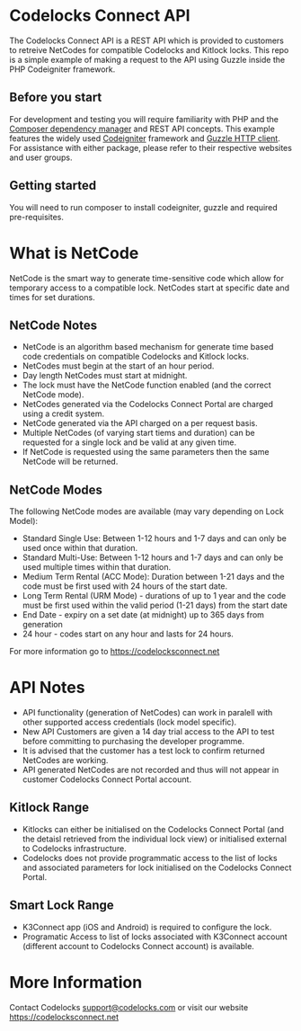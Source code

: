# Codelocks Connect API

The Codelocks Connect API is a REST API which is provided to customers to retreive NetCodes for compatible Codelocks and Kitlock locks. This repo is a simple example of making a request to the API using Guzzle inside the PHP Codeigniter framework.

## Before you start
For development and testing you will require familiarity with PHP and the [Composer dependency manager](https://getcomposer.org) and REST API concepts. This example features the widely used [Codeigniter](https://www.codeigniter.com) framework and [Guzzle HTTP client](https://docs.guzzlephp.org/). For assistance with either package, please refer to their respective websites and user groups.

## Getting started
You will need to run composer to install codeigniter, guzzle and required pre-requisites.

# What is NetCode

NetCode is the smart way to generate time-sensitive code which allow for temporary access to a compatible lock. NetCodes start at specific date and times for set durations.

## NetCode Notes

- NetCode is an algorithm based mechanism for generate time based code credentials on compatible Codelocks and Kitlock locks.
- NetCodes must begin at the start of an hour period.
- Day length NetCodes must start at midnight.
- The lock must have the NetCode function enabled (and the correct NetCode mode).
- NetCodes generated via the Codelocks Connect Portal are charged using a credit system.
- NetCode generated via the API charged on a per request basis.
- Multiple NetCodes (of varying start tiems and duration) can be requested for a single lock and be valid at any given time.
- If NetCode is requested using the same parameters then the same NetCode will be returned.

## NetCode Modes

The following NetCode modes are available (may vary depending on Lock Model):

- Standard Single Use: Between 1-12 hours and 1-7 days and can only be used once within that duration.
- Standard Multi-Use: Between 1-12 hours and 1-7 days and can only be used multiple times within that duration.
- Medium Term Rental (ACC Mode): Duration between 1-21 days and the code must be first used with 24 hours of the start date.
- Long Term Rental (URM Mode) - durations of up to 1 year and the code must be first used within the valid period (1-21 days) from the start date
- End Date - expiry on a set date (at midnight) up to 365 days from generation
- 24 hour - codes start on any hour and lasts for 24 hours.

For more information go to https://codelocksconnect.net

# API Notes

- API functionality (generation of NetCodes) can work in paralell with other supported access credentials (lock model specific).
- New API Customers are given a 14 day trial access to the API to test before committing to purchasing the developer programme.
- It is advised that the customer has a test lock to confirm returned NetCodes are working.
- API generated NetCodes are not recorded and thus will not appear in customer Codelocks Connect Portal account.

## Kitlock Range

- Kitlocks can either be initialised on the Codelocks Connect Portal (and the detaisl retrieved from the individual lock view) or initialised external to Codelocks infrastructure.
- Codelocks does not provide programmatic access to the list of locks and associated parameters for lock initialised on the Codelocks Connect Portal.

## Smart Lock Range

- K3Connect app (iOS and Android) is required to configure the lock.
- Programatic Access to list of locks associated with K3Connect account (different account to Codelocks Connect account) is available.

# More Information

Contact Codelocks support@codelocks.com or visit our website https://codelocksconnect.net  
